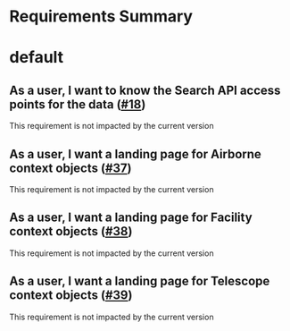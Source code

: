 
Requirements Summary
====================

# default

## As a user, I want to know the Search API access points for the data ([#18](https://github.com/NASA-PDS/ds-view/issues/18)) 


This requirement is not impacted by the current version
## As a user, I want a landing page for Airborne context objects ([#37](https://github.com/NASA-PDS/ds-view/issues/37)) 


This requirement is not impacted by the current version
## As a user, I want a landing page for Facility context objects ([#38](https://github.com/NASA-PDS/ds-view/issues/38)) 


This requirement is not impacted by the current version
## As a user, I want a landing page for Telescope context objects ([#39](https://github.com/NASA-PDS/ds-view/issues/39)) 


This requirement is not impacted by the current version